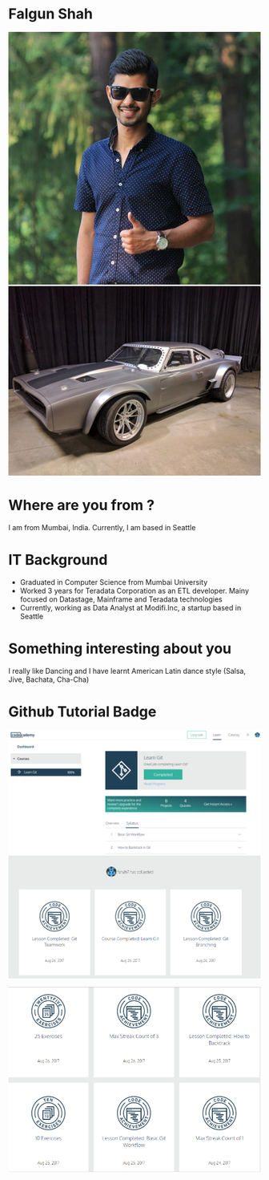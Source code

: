 # Falgun Shah

![My Picture](/image/falgun.jpg)
![My Likes](/image/fastnfu.jpg)
# Where are you from ?
I am from Mumbai, India. Currently, I am based in Seattle

# IT Background
* Graduated in Computer Science from Mumbai University
* Worked 3 years for Teradata Corporation as an ETL developer. Mainy focused on Datastage, Mainframe and Teradata technologies
* Currently, working as Data Analyst at Modifi.Inc, a startup based in Seattle

# Something interesting about you
I really like Dancing and I have learnt American Latin dance style (Salsa, Jive, Bachata, Cha-Cha)

# Github Tutorial Badge
![Github Tutorial](/image/gittutorial.PNG)
![Github Badge](/image/git_badge1.PNG)

![Github Badge](/image/git_badge2.PNG)

